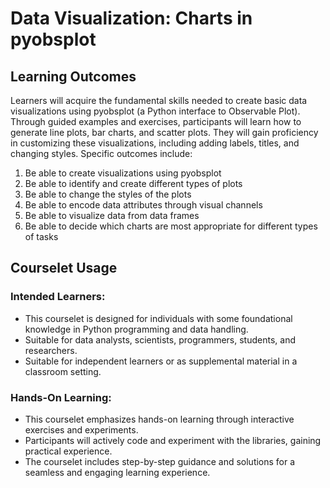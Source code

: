 # Data Visualization: Charts in pyobsplot

## Learning Outcomes

Learners will acquire the fundamental skills needed to create basic data visualizations using pyobsplot (a Python interface to Observable Plot). Through guided examples and exercises, participants will learn how to generate line plots, bar charts, and scatter plots. They will gain proficiency in customizing these visualizations, including adding labels, titles, and changing styles. Specific outcomes include:

1. Be able to create visualizations using pyobsplot
2. Be able to identify and create different types of plots
3. Be able to change the styles of the plots
4. Be able to encode data attributes through visual channels
5. Be able to visualize data from data frames 
6. Be able to decide which charts are most appropriate for different types of tasks

## Courselet Usage

### Intended Learners:

- This courselet is designed for individuals with some foundational knowledge in Python programming and data handling.
- Suitable for data analysts, scientists, programmers, students, and researchers.
- Suitable for independent learners or as supplemental material in a classroom setting.

### Hands-On Learning:

- This courselet emphasizes hands-on learning through interactive exercises and experiments.
- Participants will actively code and experiment with the libraries, gaining practical experience.
- The courselet includes step-by-step guidance and solutions for a seamless and engaging learning experience.